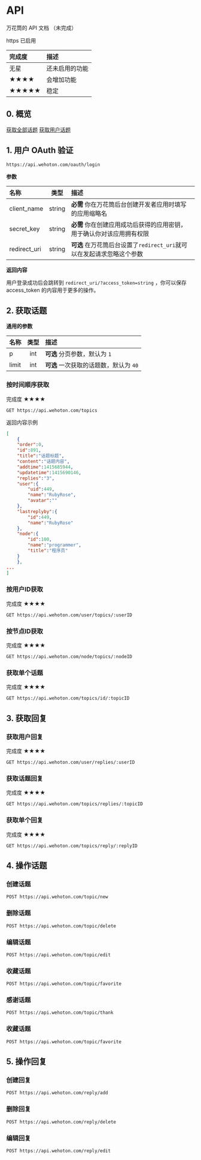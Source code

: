 # API

万花筒的 API 文档 （未完成）

https 已启用

| 完成度  | 描述  |
| :---- |:-----|
|无星|还未启用的功能|
|★★★★|会增加功能|
|★★★★★|稳定|

## 0. 概览

[获取全部话题](#按时间顺序获取) [获取用户话题](#按用户ID获取)

## 1. 用户 OAuth 验证

`https://api.wehoton.com/oauth/login`

**参数**

| 名称  | 类型  | 描述 |
| :---- |:-----:| :----|
| client_name| string |**必需** 你在万花筒后台创建开发者应用时填写的应用缩略名
| secret_key | string | **必需** 你在创建应用成功后获得的应用密钥，用于确认你对该应用拥有权限 |
| redirect_uri | string | **可选** 在万花筒后台设置了`redirect_uri`就可以在发起请求忽略这个参数|

**返回内容**

用户登录成功后会跳转到 `redirect_uri/?access_token=string` ，你可以保存 access_token 的内容用于更多的操作。

## 2. 获取话题

**通用的参数** 

| 名称  | 类型  | 描述 |
| :---- |:-----:| :----|
| p | int | **可选** 分页参数，默认为 `1`|
| limit | int | **可选** 一次获取的话题数，默认为 `40` |


### 按时间顺序获取 

完成度 ★★★★

`GET https://api.wehoton.com/topics`

返回内容示例

```json
[
    {
    "order":0,
    "id":891,
    "title":"话题标题",
    "content":"话题内容",
    "addtime":1415685944,
    "updatetime":1415690146,
    "replies":"3",
    "user":{
        "uid":449,
        "name":"RubyRose",
        "avatar":""
    },
    "lastreplyby":{
        "id":449,
        "name":"RubyRose"
    },
    "node":{
        "id":100,
        "name":"programmer",
        "title":"程序员"
    }
    },
...
]
```

### 按用户ID获取

完成度 ★★★★

`GET https://api.wehoton.com/user/topics/:userID`

### 按节点ID获取

完成度 ★★★★

`GET https://api.wehoton.com/node/topics/:nodeID`

### 获取单个话题

完成度 ★★★★

`GET https://api.wehoton.com/topics/id/:topicID`

## 3. 获取回复

### 获取用户回复

完成度 ★★★★

`GET https://api.wehoton.com/user/replies/:userID`

### 获取话题回复

完成度 ★★★★

`GET https://api.wehoton.com/topics/replies/:topicID`

### 获取单个回复

完成度 ★★★★

`GET https://api.wehoton.com/topics/reply/:replyID`

## 4. 操作话题

### 创建话题

`POST https://api.wehoton.com/topic/new`

### 删除话题

`POST https://api.wehoton.com/topic/delete`

### 编辑话题

`POST https://api.wehoton.com/topic/edit`

### 收藏话题

`POST https://api.wehoton.com/topic/favorite`

### 感谢话题

`POST https://api.wehoton.com/topic/thank`

### 收藏话题

`POST https://api.wehoton.com/topic/favorite`

## 5. 操作回复

### 创建回复

`POST https://api.wehoton.com/reply/add`

### 删除回复

`POST https://api.wehoton.com/reply/delete`

### 编辑回复

`POST https://api.wehoton.com/reply/edit`

